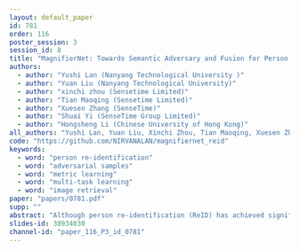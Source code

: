 ```yaml
---
layout: default_paper
id: 781
order: 116
poster_session: 3
session_id: 8
title: "MagnifierNet: Towards Semantic Adversary and Fusion for Person Re-identification"
authors:
  - author: "Yushi Lan (Nanyang Technological University )"
  - author: "Yuan Liu (Nanyang Technological University)"
  - author: "xinchi zhou (Sensetime Limited)"
  - author: "Tian Maoqing (Sensetime Limited)"
  - author: "Xuesen Zhang (SenseTime)"
  - author: "Shuai Yi (SenseTime Group Limited)"
  - author: "Hongsheng Li (Chinese University of Hong Kong)"
all_authors: "Yushi Lan, Yuan Liu, Xinchi Zhou, Tian Maoqing, Xuesen Zhang, Shuai Yi and Hongsheng Li"
code: "https://github.com/NIRVANALAN/magnifiernet_reid"
keywords:
  - word: "person re-identification"
  - word: "adversarial samples"
  - word: "metric learning"
  - word: "multi-task learning"
  - word: "image retrieval"
paper: "papers/0781.pdf"
supp: ""
abstract: "Although person re-identification (ReID) has achieved significant improvement recently by enforcing part alignment, it is still a challenging task when it comes to distinguishing visually similar identities or identifying the occluded person. In these scenarios, magnifying details in each part features and selectively fusing them together may provide a feasible solution. In this work, we propose MagnifierNet, a triple-branch network which accurately mines details from whole to parts. Firstly, the holistic salient features are encoded by a global branch. Secondly, to enhance detailed representation for each semantic region, the \"Semantic Adversarial Branch\" is designed to learn from dynamically generated semantic-occluded samples during training. Meanwhile, we introduce \"Semantic Fusion Branch\" to filter out irrelevant noises by selectively fusing semantic region information sequentially. To further improve feature diversity, we introduce a novel loss function \"Semantic Diversity Loss\" to remove redundant overlaps across learned semantic representations. State-of-the-art performance has been achieved on three benchmarks by large margins. Specifically, the mAP score is improved by 6% and 5% on the most challenging CUHK03-L and CUHK03-D benchmarks."
slides-id: 38934030
channel-id: "paper_116_P3_id_0781"
---
```


